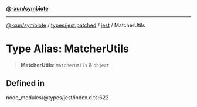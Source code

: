 [**@-xun/symbiote**](../../../../../README.md)

***

[@-xun/symbiote](../../../../../README.md) / [types/jest.patched](../../../README.md) / [jest](../README.md) / MatcherUtils

# Type Alias: MatcherUtils

> **MatcherUtils**: `MatcherUtils` & `object`

## Defined in

node\_modules/@types/jest/index.d.ts:622
